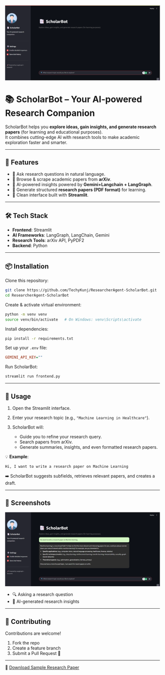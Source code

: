 ![ScholarBot UI](photo/P1.png)
# 📚 ScholarBot – Your AI-powered Research Companion  

ScholarBot helps you **explore ideas, gain insights, and generate research papers** (for learning and educational purposes).  
It combines cutting-edge AI with research tools to make academic exploration faster and smarter.  

---

## 🚀 Features  

- 🔎 Ask research questions in natural language.  
- 📑 Browse & scrape academic papers from **arXiv**.  
- 🤖 AI-powered insights powered by **Gemini+Langchain + LangGraph**.  
- 📝 Generate structured **research papers (PDF format)** for learning.  
- 🎨 Clean interface built with **Streamlit**.  

---

## 🛠️ Tech Stack  

- **Frontend**: Streamlit  
- **AI Frameworks**: LangGraph, LangChain, Gemini  
- **Research Tools**: arXiv API, PyPDF2  
- **Backend**: Python  

---

## 📦 Installation  

Clone this repository:  
```bash
git clone https://github.com/TechyKunj/ResearcherAgent-ScholarBot.git
cd ResearcherAgent-ScholarBot
````

Create & activate virtual environment:

```bash
python -m venv venv
source venv/bin/activate   # On Windows: venv\Scripts\activate
```

Install dependencies:

```bash
pip install -r requirements.txt
```

Set up your `.env` file:

```ini
GEMINI_API_KEY=""
```

Run ScholarBot:

```bash
streamlit run frontend.py
```

---

## 🎯 Usage

1. Open the Streamlit interface.
2. Enter your research topic (e.g., `"Machine Learning in Healthcare"`).
3. ScholarBot will:

   * Guide you to refine your research query.
   * Search papers from arXiv.
   * Generate summaries, insights, and even formatted research papers.

💡 **Example**:

```text
Hi, I want to write a research paper on Machine Learning
```

➡️ ScholarBot suggests subfields, retrieves relevant papers, and creates a draft.

---

## 📸 Screenshots
![ScholarBot UI](photo/P2.png)
* 🔍 Asking a research question
* 📑 AI-generated research insights

---

## 🤝 Contributing

Contributions are welcome!

1. Fork the repo
2. Create a feature branch
3. Submit a Pull Request 🚀

---
📄 [Download Sample Research Paper](output/Sample_Paper.pdf)
